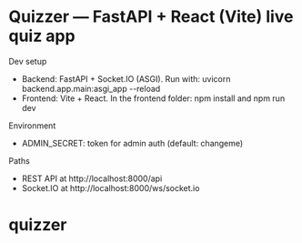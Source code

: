 Quizzer — FastAPI + React (Vite) live quiz app
==============================================

Dev setup

- Backend: FastAPI + Socket.IO (ASGI). Run with: uvicorn backend.app.main:asgi_app --reload
- Frontend: Vite + React. In the frontend folder: npm install and npm run dev

Environment

- ADMIN_SECRET: token for admin auth (default: changeme)

Paths

- REST API at http://localhost:8000/api
- Socket.IO at http://localhost:8000/ws/socket.io

# quizzer